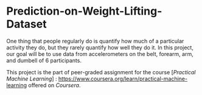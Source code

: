 # Prediction-on-Weight-Lifting-Dataset

One thing that people regularly do is quantify how much of a particular activity they do, but they rarely quantify how well they do it. In this project, our goal will be to use data from accelerometers on the belt, forearm, arm, and dumbell of 6 participants.

This project is the part of peer-graded assignment for the course [_Practical Machine Learning_] : https://www.coursera.org/learn/practical-machine-learning offered on _Coursera_.
